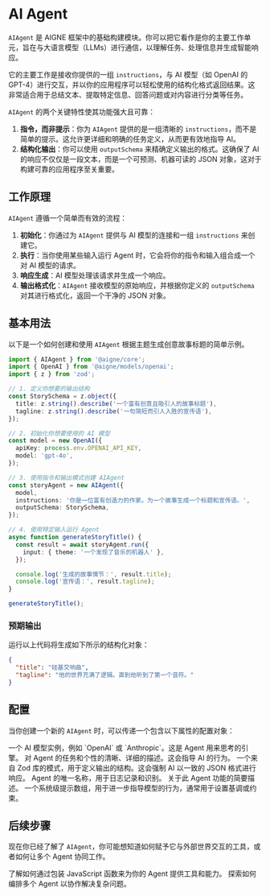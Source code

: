 # AI Agent

`AIAgent` 是 AIGNE 框架中的基础构建模块。你可以把它看作是你的主要工作单元，旨在与大语言模型（LLMs）进行通信，以理解任务、处理信息并生成智能响应。

它的主要工作是接收你提供的一组 `instructions`，与 AI 模型（如 OpenAI 的 GPT-4）进行交互，并以你的应用程序可以轻松使用的结构化格式返回结果。这非常适合用于总结文本、提取特定信息、回答问题或对内容进行分类等任务。

`AIAgent` 的两个关键特性使其功能强大且可靠：

1.  **指令，而非提示**：你为 `AIAgent` 提供的是一组清晰的 `instructions`，而不是简单的提示。这允许更详细和明确的任务定义，从而更有效地指导 AI。
2.  **结构化输出**：你可以使用 `outputSchema` 来精确定义输出的格式。这确保了 AI 的响应不仅仅是一段文本，而是一个可预测、机器可读的 JSON 对象，这对于构建可靠的应用程序至关重要。

## 工作原理

`AIAgent` 遵循一个简单而有效的流程：

1.  **初始化**：你通过为 `AIAgent` 提供与 AI 模型的连接和一组 `instructions` 来创建它。
2.  **执行**：当你使用某些输入运行 Agent 时，它会将你的指令和输入组合成一个对 AI 模型的请求。
3.  **响应生成**：AI 模型处理该请求并生成一个响应。
4.  **输出格式化**：`AIAgent` 接收模型的原始响应，并根据你定义的 `outputSchema` 对其进行格式化，返回一个干净的 JSON 对象。

## 基本用法

以下是一个如何创建和使用 `AIAgent` 根据主题生成创意故事标题的简单示例。

```typescript Creating an AIAgent icon=logos:typescript
import { AIAgent } from '@aigne/core';
import { OpenAI } from '@aigne/models/openai';
import { z } from 'zod';

// 1. 定义你想要的输出结构
const StorySchema = z.object({
  title: z.string().describe('一个富有创意且吸引人的故事标题'),
  tagline: z.string().describe('一句简短而引人入胜的宣传语'),
});

// 2. 初始化你想要使用的 AI 模型
const model = new OpenAI({
  apiKey: process.env.OPENAI_API_KEY,
  model: 'gpt-4o',
});

// 3. 使用指令和输出模式创建 AIAgent
const storyAgent = new AIAgent({
  model,
  instructions: '你是一位富有创造力的作家。为一个故事生成一个标题和宣传语。',
  outputSchema: StorySchema,
});

// 4. 使用特定输入运行 Agent
async function generateStoryTitle() {
  const result = await storyAgent.run({
    input: { theme: '一个发现了音乐的机器人' },
  });

  console.log('生成的故事情节：', result.title);
  console.log('宣传语：', result.tagline);
}

generateStoryTitle();
```

### 预期输出

运行以上代码将生成如下所示的结构化对象：

```json Response Example icon=mdi:code-json
{
  "title": "硅基交响曲",
  "tagline": "他的世界充满了逻辑。直到他听到了第一个音符。"
}
```

## 配置

当你创建一个新的 `AIAgent` 时，可以传递一个包含以下属性的配置对象：

<x-field-group>
  <x-field data-name="model" data-type="Model" data-required="true">
    <x-field-desc markdown>一个 AI 模型实例，例如 `OpenAI` 或 `Anthropic`。这是 Agent 用来思考的引擎。</x-field-desc>
  </x-field>
  <x-field data-name="instructions" data-type="string" data-required="true">
    <x-field-desc markdown>对 Agent 的任务和个性的清晰、详细的描述。这会指导 AI 的行为。</x-field-desc>
  </x-field>
  <x-field data-name="outputSchema" data-type="ZodSchema" data-required="false">
    <x-field-desc markdown>一个来自 Zod 库的模式，用于定义输出的结构。这会强制 AI 以一致的 JSON 格式进行响应。</x-field-desc>
  </x-field>
  <x-field data-name="name" data-type="string" data-required="false">
    <x-field-desc markdown>Agent 的唯一名称，用于日志记录和识别。</x-field-desc>
  </x-field>
  <x-field data-name="description" data-type="string" data-required="false">
    <x-field-desc markdown>关于此 Agent 功能的简要描述。</x-field-desc>
  </x-field>
  <x-field data-name="system_prompts" data-type="string[]" data-required="false">
    <x-field-desc markdown>一个系统级提示数组，用于进一步指导模型的行为，通常用于设置基调或约束。</x-field-desc>
  </x-field>
</x-field-group>

## 后续步骤

现在你已经了解了 `AIAgent`，你可能想知道如何赋予它与外部世界交互的工具，或者如何让多个 Agent 协同工作。

<x-cards>
  <x-card data-title="Function Agent" data-icon="lucide:function-square" data-href="/core/agents/function-agent">
    了解如何通过包装 JavaScript 函数来为你的 Agent 提供工具和能力。
  </x-card>
  <x-card data-title="Team Agent" data-icon="lucide:users" data-href="/core/agents/team-agent">
    探索如何编排多个 Agent 以协作解决复杂问题。
  </x-card>
</x-cards>